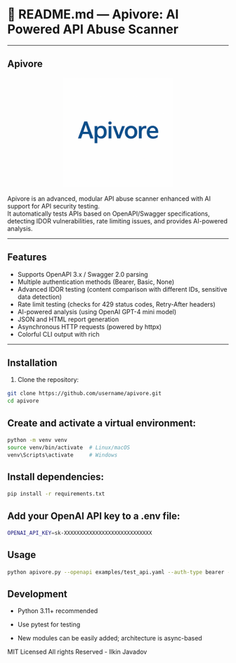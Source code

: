 # 📘 README.md — Apivore: AI Powered API Abuse Scanner

---

## Apivore


<p align="center">
  <img src="/examples/apivore.png" alt="ApiVore Logo" width="250" />
</p>

Apivore is an advanced, modular API abuse scanner enhanced with AI support for API security testing.  
It automatically tests APIs based on OpenAPI/Swagger specifications, detecting IDOR vulnerabilities, rate limiting issues, and provides AI-powered analysis.

---

## Features

- Supports OpenAPI 3.x / Swagger 2.0 parsing  
- Multiple authentication methods (Bearer, Basic, None)  
- Advanced IDOR testing (content comparison with different IDs, sensitive data detection)  
- Rate limit testing (checks for 429 status codes, Retry-After headers)  
- AI-powered analysis (using OpenAI GPT-4 mini model)  
- JSON and HTML report generation  
- Asynchronous HTTP requests (powered by httpx)  
- Colorful CLI output with rich

---

## Installation

1. Clone the repository:
```bash
git clone https://github.com/username/apivore.git
cd apivore
```


## Create and activate a virtual environment:

```bash
python -m venv venv
source venv/bin/activate  # Linux/macOS
venv\Scripts\activate     # Windows
```
## Install dependencies:
```bash
pip install -r requirements.txt
```

## Add your OpenAI API key to a .env file:
```bash
OPENAI_API_KEY=sk-XXXXXXXXXXXXXXXXXXXXXXXXXXXX
```

## Usage
```bash
python apivore.py --openapi examples/test_api.yaml --auth-type bearer --auth-token <token> --output output/report.json --enable-ai
```
## Development
- Python 3.11+ recommended

- Use pytest for testing

- New modules can be easily added; architecture is async-based

MIT Licensed 
All rights Reserved - Ilkin Javadov

